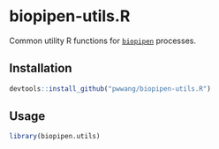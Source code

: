 # biopipen-utils.R

Common utility R functions for [`biopipen`](https://github.com/pwwang/biopipen) processes.

## Installation

```r
devtools::install_github("pwwang/biopipen-utils.R")
```

## Usage

```r
library(biopipen.utils)
```

